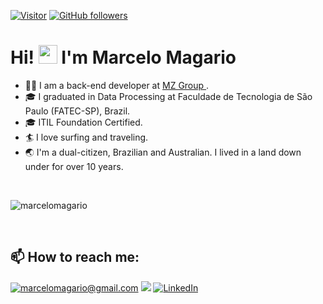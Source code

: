 

[![Visitor](https://visitor-badge.laobi.icu/badge?page_id=marcelomagario.marcelomagario)](https://github.com/marcelomagario) [![GitHub followers](https://img.shields.io/github/followers/marcelomagario.svg?style=social&label=Follow)](https://github.com/marcelomagario?tab=followers)

# Hi! <img src="https://raw.githubusercontent.com/kaueMarques/kaueMarques/master/hi.gif" height="30px"> I'm Marcelo Magario 

- 🧑‍💻  I am a back-end developer at <a href="https://www.mzgroup.com"  target="_blank"> MZ Group </a>.
- 🎓 I graduated in Data Processing at Faculdade de Tecnologia de São Paulo (FATEC-SP), Brazil. 
- 🎓 ITIL Foundation Certified.
- 🏄 I love surfing and traveling.
- 🌏 I'm a dual-citizen, Brazilian and Australian. I lived in a land down under for over 10 years.

<br>
<p><img src="https://github-readme-stats.vercel.app/api/top-langs?username=marcelomagario&show_icons=true&theme=dark&locale=en&layout=compact" alt="marcelomagario"  target="_blank"/></p>
<br>
<p>
<h2>📫 How to reach me:</h2>

<a href="mailto:marcelomagario@gmail.com" target="_blank">![marcelomagario@gmail.com](https://img.shields.io/badge/Gmail-D14836?style=for-the-badge&logo=gmail&logoColor=white)</a> [<img src="https://img.shields.io/badge/Instagram-E4405F?style=for-the-badge&logo=instagram&logoColor=white"/>](https://www.instagram.com/marcelo_magario/) <a href="https://www.linkedin.com/in/marcelo-magario-222987251/" target="_blank">![LinkedIn](https://img.shields.io/badge/LinkedIn-0077B5?style=for-the-badge&logo=linkedin&logoColor=white)</a>
</p> 
